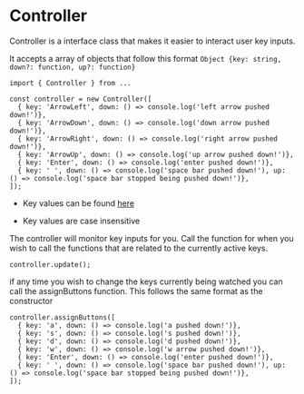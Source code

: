 # Controller

Controller is a interface class that makes it easier to interact user key inputs.

It accepts a array of objects that follow this format `Object {key: string, down?: function, up?: function}`

```
import { Controller } from ...

const controller = new Controller([
  { key: 'ArrowLeft', down: () => console.log('left arrow pushed down!')},
  { key: 'ArrowDown', down: () => console.log('down arrow pushed down!')},
  { key: 'ArrowRight', down: () => console.log('right arrow pushed down!')},
  { key: 'ArrowUp', down: () => console.log('up arrow pushed down!')},
  { key: 'Enter', down: () => console.log('enter pushed down!')},
  { key: ' ', down: () => console.log('space bar pushed down!'), up: () => console.log('space bar stopped being pushed down!')},
]);
```
- Key values can be found [here](https://developer.mozilla.org/en-US/docs/Web/API/KeyboardEvent/key/Key_Values)

- Key values are case insensitive


The controller will monitor key inputs for you. Call the  function for when you wish to call the functions that are related to the currently active keys.

```
controller.update();
```

if any time you wish to change the keys currently being watched you can call the assignButtons function. This follows the same format as the constructor

```
controller.assignButtons([
  { key: 'a', down: () => console.log('a pushed down!')},
  { key: 's', down: () => console.log('s pushed down!')},
  { key: 'd', down: () => console.log('d pushed down!')},
  { key: 'w', down: () => console.log('w arrow pushed down!')},
  { key: 'Enter', down: () => console.log('enter pushed down!')},
  { key: ' ', down: () => console.log('space bar pushed down!'), up: () => console.log('space bar stopped being pushed down!')},
]);
```

